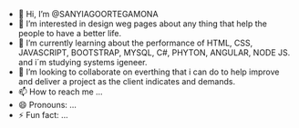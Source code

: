 - 👋 Hi, I’m @SANYIAGOORTEGAMONA
- 👀 I’m interested in design weg pages about any thing that help the people to have a better life.
- 🌱 I’m currently learning about  the performance of HTML, CSS, JAVASCRIPT, BOOTSTRAP,  MYSQL, C#, PHYTON, ANGULAR, NODE JS. and i´m studying systems igeneer.
- 💞️ I’m looking to collaborate on everthing that i can do to help improve and deliver a project as the client indicates and demands.
- 📫 How to reach me ...
- 😄 Pronouns: ...
- ⚡ Fun fact: ...

<!---
SANYIAGOORTEGAMONA/SANYIAGOORTEGAMONA is a ✨ special ✨ repository because its `README.md` (this file) appears on your GitHub profile.
You can click the Preview link to take a look at your changes.
--->
